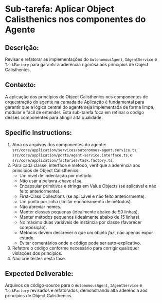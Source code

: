 # Sub-tarefa: Aplicar Object Calisthenics nos componentes do Agente

## Descrição:

Revisar e refatorar as implementações do `AutonomousAgent`, `IAgentService` e `TaskFactory` para garantir a aderência rigorosa aos princípios de Object Calisthenics.

## Contexto:

A aplicação dos princípios de Object Calisthenics nos componentes de orquestração do agente na camada de Aplicação é fundamental para garantir que a lógica central do agente seja implementada de forma limpa, modular e fácil de entender. Esta sub-tarefa foca em refinar o código desses componentes para atingir alta qualidade.

## Specific Instructions:

1. Abra os arquivos dos componentes do agente: `src/core/application/services/autonomous-agent.service.ts`, `src/core/application/ports/agent-service.interface.ts`, e `src/core/application/factories/task.factory.ts`.
2. Para cada classe, interface e método, verifique a aderência aos princípios de Object Calisthenics:
    *   Um nível de indentação por método.
    *   Não usar a palavra-chave `else`.
    *   Encapsular primitivos e strings em Value Objects (se aplicável e não feito anteriormente).
    *   First-Class Collections (se aplicável e não feito anteriormente).
    *   Um ponto por linha (limitar encadeamento de métodos).
    *   Não abreviar nomes.
    *   Manter classes pequenas (idealmente abaixo de 50 linhas).
    *   Manter métodos pequenos (idealmente abaixo de 15 linhas).
    *   No máximo duas variáveis de instância por classe (favorecer composição).
    *   Métodos devem descrever o que um objeto *faz*, não apenas expor estado.
    *   Evitar comentários onde o código pode ser auto-explicativo.
3. Refatore o código conforme necessário para corrigir quaisquer violações dos princípios.
4. Não crie testes nesta fase.

## Expected Deliverable:

Arquivos de código-source para o `AutonomousAgent`, `IAgentService` e `TaskFactory` revisados e refatorados, demonstrando alta aderência aos princípios de Object Calisthenics.